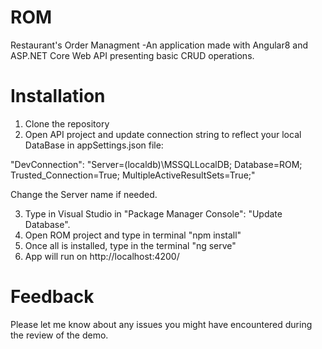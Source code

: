 # ROM
Restaurant's Order Managment -An application made with Angular8 and ASP.NET Core Web API presenting basic CRUD operations.

# Installation

1. Clone the repository
2. Open API project and update connection string to reflect your local DataBase in appSettings.json file:

"DevConnection": "Server=(localdb)\\MSSQLLocalDB; Database=ROM; Trusted_Connection=True; MultipleActiveResultSets=True;"

Change the Server name if needed.

3. Type in Visual Studio in "Package Manager Console": "Update Database".
4. Open ROM project and type in terminal "npm install"
5. Once all is installed, type in the terminal "ng serve"
6. App will run on http://localhost:4200/

# Feedback

Please let me know about any issues you might have encountered during the review of the demo.
